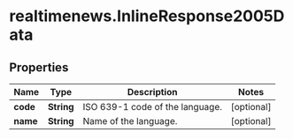 # realtimenews.InlineResponse2005Data

## Properties

Name | Type | Description | Notes
------------ | ------------- | ------------- | -------------
**code** | **String** | ISO 639-1 code of the language. | [optional] 
**name** | **String** | Name of the language. | [optional] 


